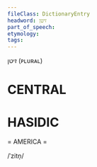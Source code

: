 ```yaml
---
fileClass: DictionaryEntry
headword: זיטן
part_of_speech: 
etymology: 
tags: 
---
```

זיטן 
(ᴘʟᴜʀᴀʟ)

CENTRAL
========

HASIDIC
=======
= AMERICA = 

/ˈzitn̩/
